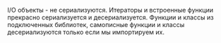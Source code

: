 I/O объекты - не сериализуются. 
Итераторы и встроенные функции прекрасно сериализуется и десериализуется. 
Функции и классы из подключенных библиотек, самописные функции и классы десериализуются только если мы импортируем их.